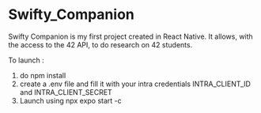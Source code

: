 # Swifty_Companion
Swifty Companion is my first project created in React Native. It allows, with the access to the 42 API, to do research on 42 students.

To launch : 
1. do npm install
2. create a .env file and fill it with your intra credentials INTRA_CLIENT_ID and INTRA_CLIENT_SECRET
3. Launch using npx expo start -c

